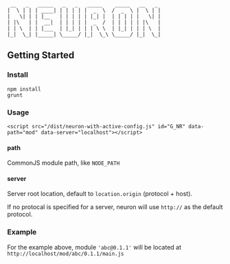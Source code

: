 	 __   _   _____   _   _   _____    _____   __   _  
	|  \ | | | ____| | | | | |  _  \  /  _  \ |  \ | | 
	|   \| | | |__   | | | | | |_| |  | | | | |   \| | 
	| |\   | |  __|  | | | | |  _  /  | | | | | |\   | 
	| | \  | | |___  | |_| | | | \ \  | |_| | | | \  | 
	|_|  \_| |_____| \_____/ |_|  \_\ \_____/ |_|  \_|

## Getting Started

### Install

	npm install
	grunt

### Usage

	<script src="/dist/neuron-with-active-config.js" id="G_NR" data-path="mod" data-server="localhost"></script>
	

#### path

CommonJS module path, like `NODE_PATH`

#### server

Server root location, default to `location.origin` (protocol + host). 

If no protocal is specified for a server, neuron will use `http://` as the default protocol.

### Example

For the example above, module `'abc@0.1.1'` will be located at `http://localhost/mod/abc/0.1.1/main.js` 